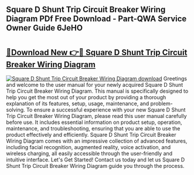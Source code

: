 ## Square D Shunt Trip Circuit Breaker Wiring Diagram PDf Free Download - Part-QWA Service Owner Guide 6JeHO

# <h2><a href="http://dflq1g9.blite.top/?on=Square+D+Shunt+Trip+Circuit+Breaker+Wiring+Diagram">🔗Download New 👉🔴 Square D Shunt Trip Circuit Breaker Wiring Diagram</a></h2>

[![Square D Shunt Trip Circuit Breaker Wiring Diagram download](https://i.imgur.com/lujVjoI.png)](http://dflq1g9.blite.top/?on=Square+D+Shunt+Trip+Circuit+Breaker+Wiring+Diagram)
Greetings and welcome to the user manual for your newly acquired Square D Shunt Trip Circuit Breaker Wiring Diagram. This manual is specifically designed to help you get the most out of your product by providing a thorough explanation of its features, setup, usage, maintenance, and problem-solving. To ensure a successful experience with your new Square D Shunt Trip Circuit Breaker Wiring Diagram, please read this user manual carefully before use. It includes essential information on product setup, operation, maintenance, and troubleshooting, ensuring that you are able to use the product effectively and efficiently. Square D Shunt Trip Circuit Breaker Wiring Diagram comes with an impressive collection of advanced features, including facial recognition, augmented reality, voice activation, and wireless charging, all easily accessible through the user-friendly and intuitive interface. Let's Get Started! Contact us today and let us Square D Shunt Trip Circuit Breaker Wiring Diagram guide you through the process.
